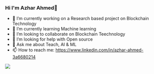 ### Hi  I'm Azhar Ahmed👋


- 🔭 I’m currently working on a Research based project on Blockchain Technology
- 🌱 I’m currently learning Machine learning
- 👯 I’m looking to collaborate on Blockchain Teechnology
- 🤔 I’m looking for help with Open source
- 💬 Ask me about Teach, AI & ML
- 📫 How to reach me: https://www.linkedin.com/in/azhar-ahmed-3a6680214
<img src = "https://github-readme-stats.vercel.app/api?username=Azhar31545&&show_icons=true&title_color=ffffff&icon_color=bb2acf&text_color=daf7dc&bg_color=151515">
